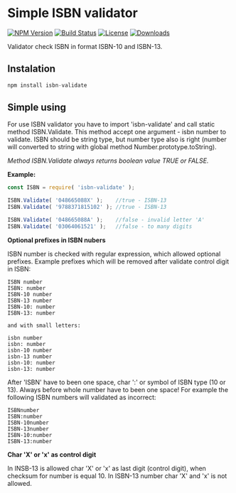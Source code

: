 # Simple ISBN validator

[![NPM Version][npm-version]][npm-url]
[![Build Status][travis-image]][travis-url]
[![License][license-image]][license-url]
[![Downloads][downloads-image]][npm-url]

Validator check ISBN in format ISBN-10 and ISBN-13.

## Instalation ##
```javascript
npm install isbn-validate
```


## Simple using ##
For use ISBN validator you have to import 'isbn-validate' and call static method ISBN.Validate. This method accept one argument - isbn number to validate. ISBN should be string type, but number type also is right (number will converted to string with global method Number.prototype.toString).

*Method ISBN.Validate always returns boolean value TRUE or FALSE.*

**Example:**
```javascript
const ISBN = require( 'isbn-validate' );

ISBN.Validate( '048665088X' );    //true - ISBN-13
ISBN.Validate( '9788371815102' ); //true - ISBN-13

ISBN.Validate( '048665088A' );    //false - invalid letter 'A'
ISBN.Validate( '03064061521' );   //false - to many digits
```
**Optional prefixes in ISBN nubers**

ISBN number is checked with regular expression, which allowed optional prefixes. Example prefixes which will be removed after validate control digit in ISBN:
```
ISBN number
ISBN: number
ISBN-10 number
ISBN-13 number
ISBN-10: number
ISBN-13: number

and with small letters:

isbn number
isbn: number
isbn-10 number
isbn-13 number
isbn-10: number
isbn-13: number
```
After 'ISBN' have to been one space, char ':' or symbol of ISBN type (10 or 13). Always before whole number have to been one space! For example the following ISBN numbers will validated as incorrect:
```
ISBNnumber
ISBN:number
ISBN-10number
ISBN-13number
ISBN-10:number
ISBN-13:number
```
**Char 'X' or 'x' as control digit**

In INSB-13 is allowed char 'X' or 'x' as last digit (control digit), when checksum for number is equal 10. In ISBN-13 number char 'X' and 'x' is not allowed.

<!-- vars -->
[npm-version]:https://img.shields.io/npm/v/isbn-validate.svg?style=flat-square
[npm-url]: https://npmjs.org/package/isbn-validate
[license-image]:https://img.shields.io/badge/license-MIT-blue.svg?style=flat-square
[license-url]: #license
[travis-image]:https://img.shields.io/travis/drogimex/isbn-validate.svg?style=flat-square
[travis-url]:https://travis-ci.org/drogimex/isbn-validate
[downloads-image]: http://img.shields.io/npm/dm/isbn-validate.svg?style=flat-square
